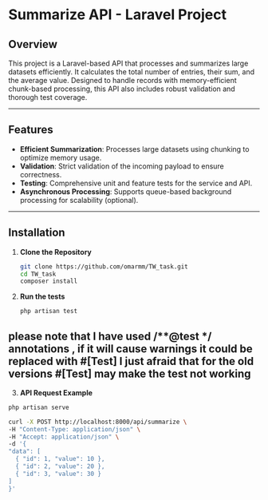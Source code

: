 # Summarize API - Laravel Project

## Overview
This project is a Laravel-based API that processes and summarizes large datasets efficiently. It calculates the total number of entries, their sum, and the average value. Designed to handle records with memory-efficient chunk-based processing, this API also includes robust validation and thorough test coverage.

---

## Features
- **Efficient Summarization**: Processes large datasets using chunking to optimize memory usage.
- **Validation**: Strict validation of the incoming payload to ensure correctness.
- **Testing**: Comprehensive unit and feature tests for the service and API.
- **Asynchronous Processing**: Supports queue-based background processing for scalability (optional).

---

## Installation

1. **Clone the Repository**
   ```bash
   git clone https://github.com/omarmm/TW_task.git
   cd TW_task
   composer install

2. **Run the tests**
   ```bash
   php artisan test

## please note that I have used /**@test */ annotations , if it will cause warnings it could be replaced with #[Test] I just afraid that for the old versions #[Test] may make the test not working

3. **API Request Example**
  ```bash
php artisan serve

curl -X POST http://localhost:8000/api/summarize \
-H "Content-Type: application/json" \
-H "Accept: application/json" \
-d '{
  "data": [
    { "id": 1, "value": 10 },
    { "id": 2, "value": 20 },
    { "id": 3, "value": 30 }
  ]
}'
